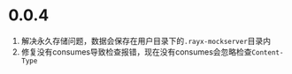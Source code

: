 # 0.0.4
1. 解决永久存储问题，数据会保存在用户目录下的`.rayx-mockserver`目录内
2. 修复没有consumes导致检查报错，现在没有consumes会忽略检查`Content-Type`



